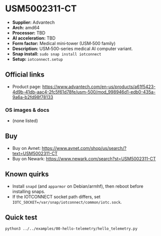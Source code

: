 # USM5002311-CT

- **Supplier:** Advantech
- **Arch:** amd64
- **Processor:** TBD
- **AI acceleration:** TBD
- **Form factor:** Medical mini‑tower (USM‑500 family)
- **Description:** USM‑500-series medical AI computer variant.
- **Snap install:** `sudo snap install iotconnect`
- **Setup:** `iotconnect.setup`

## Official links
- Product page:  https://www.advantech.com/en-us/products/a61f5423-4d9b-41db-aac4-2fc5f61d78fe/usm-500/mod_998946d1-edb0-435a-9a6a-b2fd98f78133

### OS images & docs
- (none listed)

## Buy
- Buy on Avnet: https://www.avnet.com/shop/us/search/?text=USM5002311-CT
- Buy on Newark: https://www.newark.com/search?st=USM5002311-CT

## Known quirks
- Install `snapd` (and `apparmor` on Debian/armhf), then reboot before installing snaps.
- If the IOTCONNECT socket path differs, set `IOTC_SOCKET=/var/snap/iotconnect/common/iotc.sock`.

## Quick test
```bash
python3 ../../examples/00-hello-telemetry/hello_telemetry.py
```
